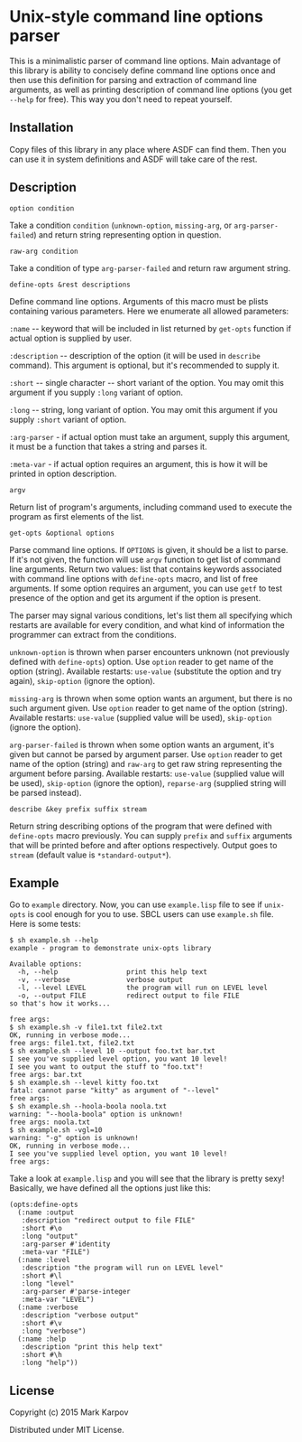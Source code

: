 # Unix-style command line options parser

This is a minimalistic parser of command line options. Main advantage of
this library is ability to concisely define command line options once and
then use this definition for parsing and extraction of command line
arguments, as well as printing description of command line options (you get
`--help` for free). This way you don't need to repeat yourself.

## Installation

Copy files of this library in any place where ASDF can find them. Then you
can use it in system definitions and ASDF will take care of the rest.

## Description

```
option condition
```

Take a condition `condition` (`unknown-option`, `missing-arg`, or
`arg-parser-failed`) and return string representing option in question.

```
raw-arg condition
```

Take a condition of type `arg-parser-failed` and return raw argument string.

```
define-opts &rest descriptions
```

Define command line options. Arguments of this macro must be plists
containing various parameters. Here we enumerate all allowed parameters:

`:name` -- keyword that will be included in list returned by `get-opts`
function if actual option is supplied by user.

`:description` -- description of the option (it will be used in `describe`
command). This argument is optional, but it's recommended to supply it.

`:short` -- single character -- short variant of the option. You may omit
this argument if you supply `:long` variant of option.

`:long` -- string, long variant of option. You may omit this argument if you
supply `:short` variant of option.

`:arg-parser` - if actual option must take an argument, supply this
argument, it must be a function that takes a string and parses it.

`:meta-var` - if actual option requires an argument, this is how it will be
printed in option description.

```
argv
```

Return list of program's arguments, including command used to execute the
program as first elements of the list.

```
get-opts &optional options
```

Parse command line options. If `OPTIONS` is given, it should be a list to
parse. If it's not given, the function will use `argv` function to get list
of command line arguments. Return two values: list that contains keywords
associated with command line options with `define-opts` macro, and list of
free arguments. If some option requires an argument, you can use `getf` to
test presence of the option and get its argument if the option is present.

The parser may signal various conditions, let's list them all specifying
which restarts are available for every condition, and what kind of
information the programmer can extract from the conditions.

`unknown-option` is thrown when parser encounters unknown (not previously
defined with `define-opts`) option. Use `option` reader to get name of the
option (string). Available restarts: `use-value` (substitute the option and
try again), `skip-option` (ignore the option).

`missing-arg` is thrown when some option wants an argument, but there is no
such argument given. Use `option` reader to get name of the option
(string). Available restarts: `use-value` (supplied value will be used),
`skip-option` (ignore the option).

`arg-parser-failed` is thrown when some option wants an argument, it's given
but cannot be parsed by argument parser. Use `option` reader to get name of
the option (string) and `raw-arg` to get raw string representing the
argument before parsing. Available restarts: `use-value` (supplied value
will be used), `skip-option` (ignore the option), `reparse-arg` (supplied
string will be parsed instead).

```
describe &key prefix suffix stream
```

Return string describing options of the program that were defined with
`define-opts` macro previously. You can supply `prefix` and `suffix`
arguments that will be printed before and after options respectively. Output
goes to `stream` (default value is `*standard-output*`).

## Example

Go to `example` directory. Now, you can use `example.lisp` file to see if
`unix-opts` is cool enough for you to use. SBCL users can use `example.sh`
file. Here is some tests:

```
$ sh example.sh --help
example - program to demonstrate unix-opts library

Available options:
  -h, --help                 print this help text
  -v, --verbose              verbose output
  -l, --level LEVEL          the program will run on LEVEL level
  -o, --output FILE          redirect output to file FILE
so that's how it works...

free args:
$ sh example.sh -v file1.txt file2.txt
OK, running in verbose mode...
free args: file1.txt, file2.txt
$ sh example.sh --level 10 --output foo.txt bar.txt
I see you've supplied level option, you want 10 level!
I see you want to output the stuff to "foo.txt"!
free args: bar.txt
$ sh example.sh --level kitty foo.txt
fatal: cannot parse "kitty" as argument of "--level"
free args:
$ sh example.sh --hoola-boola noola.txt
warning: "--hoola-boola" option is unknown!
free args: noola.txt
$ sh example.sh -vgl=10
warning: "-g" option is unknown!
OK, running in verbose mode...
I see you've supplied level option, you want 10 level!
free args:
```

Take a look at `example.lisp` and you will see that the library is pretty
sexy! Basically, we have defined all the options just like this:

```common-lisp
(opts:define-opts
  (:name :output
   :description "redirect output to file FILE"
   :short #\o
   :long "output"
   :arg-parser #'identity
   :meta-var "FILE")
  (:name :level
   :description "the program will run on LEVEL level"
   :short #\l
   :long "level"
   :arg-parser #'parse-integer
   :meta-var "LEVEL")
  (:name :verbose
   :description "verbose output"
   :short #\v
   :long "verbose")
  (:name :help
   :description "print this help text"
   :short #\h
   :long "help"))
```

## License

Copyright (c) 2015 Mark Karpov

Distributed under MIT License.

